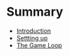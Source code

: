 # Summary

* [Introduction](README.md)
* [Settting up](chapter1.md)
* [The Game Loop](the_game_loop.md)


